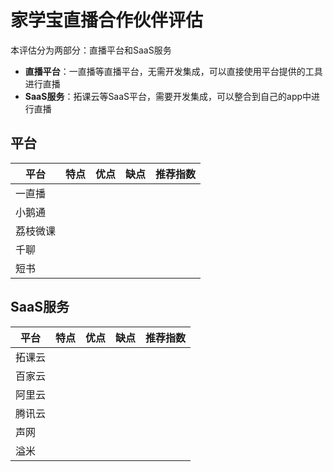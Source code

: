 # 家学宝直播合作伙伴评估

<link rel="stylesheet" href="https://yanwei.github.io/auto-number-title.css" />

本评估分为两部分：直播平台和SaaS服务

* **直播平台**：一直播等直播平台，无需开发集成，可以直接使用平台提供的工具进行直播
* **SaaS服务**：拓课云等SaaS平台，需要开发集成，可以整合到自己的app中进行直播

## 平台

平台 | 特点 | 优点 | 缺点 | 推荐指数
--- | --- | --- | --- | ---
一直播 |
小鹅通 |
荔枝微课 |
千聊 |
短书 |

## SaaS服务

平台 | 特点 | 优点 | 缺点 | 推荐指数
--- | --- | --- | --- | ---
拓课云 |
百家云 |
阿里云 |
腾讯云 |
声网 |
溢米 |
